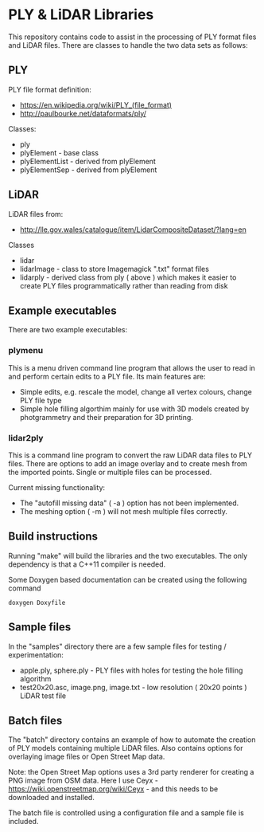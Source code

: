 # PLY & LiDAR Libraries

This repository contains code to assist in the processing of PLY format files and
LiDAR files. There are classes to handle the two data sets as follows:

## PLY

PLY file format definition:

* <https://en.wikipedia.org/wiki/PLY_(file_format)>
* http://paulbourke.net/dataformats/ply/

Classes:

* ply
* plyElement - base class
* plyElementList - derived from plyElement
* plyElementSep - derived from plyElement

## LiDAR

LiDAR files from:

* http://lle.gov.wales/catalogue/item/LidarCompositeDataset/?lang=en

Classes

* lidar
* lidarImage - class to store Imagemagick ".txt" format files
* lidarply - derived class from ply ( above ) which makes it easier to create PLY files programmatically rather than reading from disk

## Example executables

There are two example executables:

### plymenu

This is a menu driven command line program that allows the user to read in and perform certain edits to a PLY file. Its main features are:

* Simple edits, e.g. rescale the model, change all vertex colours, change PLY file type
* Simple hole filling algorthim mainly for use with 3D models created by photgrammetry and their preparation for 3D printing.

### lidar2ply

This is a command line program to convert the raw LiDAR data files to PLY files. There are options to add an image overlay and to create mesh from the imported points. Single or multiple files can be processed.

Current missing functionality:

* The "autofill missing data" ( -a ) option has not been implemented.
* The meshing option ( -m ) will not mesh multiple files correctly.

## Build instructions

Running "make" will build the libraries and the two executables. The only dependency is that a C++11 compiler is needed.

Some Doxygen based documentation can be created using the following command

    doxygen Doxyfile

## Sample files

In the "samples" directory there are a few sample files for testing / experimentation:

* apple.ply, sphere.ply - PLY files with holes for testing the hole filling algorithm
* test20x20.asc, image.png, image.txt - low resolution ( 20x20 points ) LiDAR test file

## Batch files

The "batch" directory contains an example of how to automate the creation of PLY models containing multiple LiDAR files. Also contains options for overlaying image files or Open Street Map data.

Note: the Open Street Map options uses a 3rd party renderer for creating a PNG image from OSM data. Here I use Ceyx - https://wiki.openstreetmap.org/wiki/Ceyx - and this needs to be downloaded and installed.

The batch file is controlled using a configuration file and a sample file is included.
